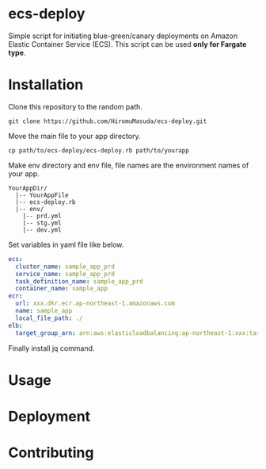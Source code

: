 # ecs-deploy
Simple script for initiating blue-green/canary deployments on Amazon Elastic Container Service (ECS). This script can be used **only for Fargate type**.

# Installation

Clone this repository to the random path.

```
git clone https://github.com/HiromuMasuda/ecs-deploy.git
```

Move the main file to your app directory.

```
cp path/to/ecs-deploy/ecs-deploy.rb path/to/yourapp
```

Make env directory and env file, file names are the environment names of your app.

```
YourAppDir/
  |-- YourAppFile
  |-- ecs-deploy.rb
  |-- env/
    |-- prd.yml
    |-- stg.yml
    |-- dev.yml
```

Set variables in yaml file like below.

```yaml
ecs:
  cluster_name: sample_app_prd
  service_name: sample_app_prd
  task_definition_name: sample_app_prd
  container_name: sample_app
ecr:
  url: xxx.dkr.ecr.ap-northeast-1.amazonaws.com
  name: sample_app
  local_file_path: ./
elb:
  target_group_arn: arn:aws:elasticloadbalancing:ap-northeast-1:xxx:targetgroup/xxx/xxx
```

Finally install jq command.


# Usage


# Deployment


# Contributing



